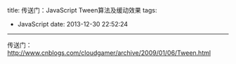 title: 传送门：JavaScript Tween算法及缓动效果
tags:
  - JavaScript
date: 2013-12-30 22:52:24
---

传送门：http://www.cnblogs.com/cloudgamer/archive/2009/01/06/Tween.html